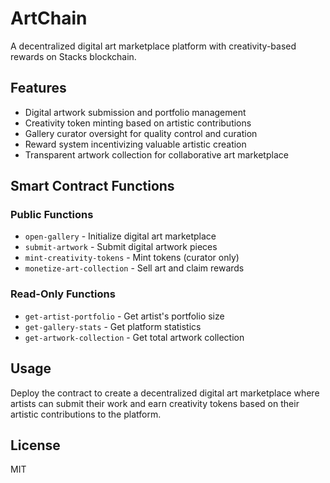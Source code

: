 # ArtChain

A decentralized digital art marketplace platform with creativity-based rewards on Stacks blockchain.

## Features

- Digital artwork submission and portfolio management
- Creativity token minting based on artistic contributions
- Gallery curator oversight for quality control and curation
- Reward system incentivizing valuable artistic creation
- Transparent artwork collection for collaborative art marketplace

## Smart Contract Functions

### Public Functions
- `open-gallery` - Initialize digital art marketplace
- `submit-artwork` - Submit digital artwork pieces
- `mint-creativity-tokens` - Mint tokens (curator only)
- `monetize-art-collection` - Sell art and claim rewards

### Read-Only Functions
- `get-artist-portfolio` - Get artist's portfolio size
- `get-gallery-stats` - Get platform statistics
- `get-artwork-collection` - Get total artwork collection

## Usage

Deploy the contract to create a decentralized digital art marketplace where artists can submit their work and earn creativity tokens based on their artistic contributions to the platform.

## License

MIT